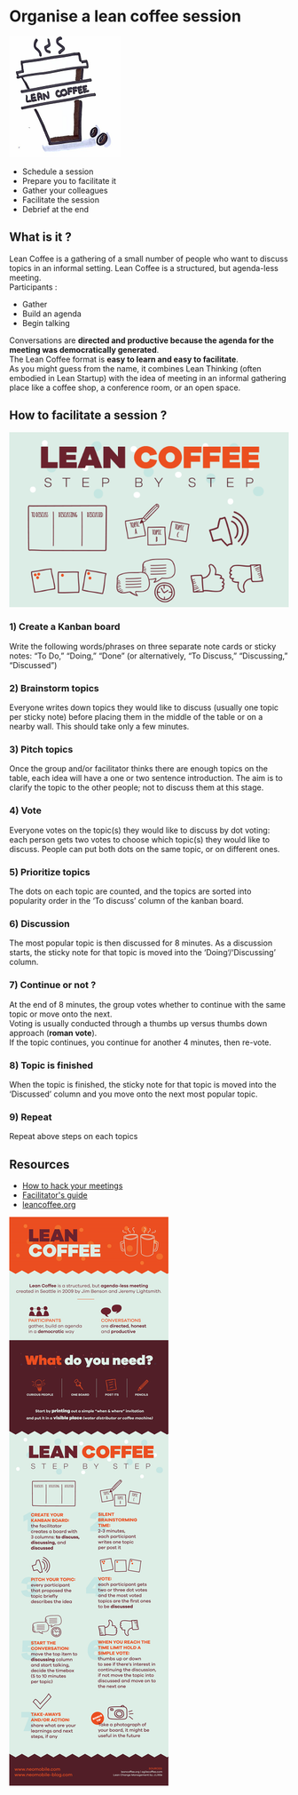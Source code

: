 # Organise a lean coffee session
![Lean coffee](images/lean-coffee.png)

* Schedule a session
* Prepare you to facilitate it
* Gather your colleagues
* Facilitate the session
* Debrief at the end

## What is it ?
Lean Coffee is a gathering of a small number of people who want to discuss topics in an informal setting. 
Lean Coffee is a structured, but agenda-less meeting.  
Participants :
* Gather
* Build an agenda
* Begin talking  

Conversations are **directed and productive because the agenda for the meeting was democratically generated**.  
The Lean Coffee format is **easy to learn and easy to facilitate**.  
As you might guess from the name, it combines Lean Thinking (often embodied in Lean Startup) with the idea of meeting in an informal gathering place like a coffee shop, a conference room, or an open space.

## How to facilitate a session ?

![Lean coffee](images/lean-coffee1.png)

### 1) Create a Kanban board
Write the following words/phrases on three separate note cards or sticky notes: “To Do,” “Doing,” “Done” (or alternatively, “To Discuss,” “Discussing,” “Discussed”)
### 2) Brainstorm topics
Everyone writes down topics they would like to discuss (usually one topic per sticky note) before placing them in the middle of the table or on a nearby wall. This should take only a few minutes.
### 3) Pitch topics
Once the group and/or facilitator thinks there are enough topics on the table, each idea will have a one or two sentence introduction. The aim is to clarify the topic to the other people; not to discuss them at this stage.
### 4) Vote
Everyone votes on the topic(s) they would like to discuss by dot voting: each person gets two votes to choose which topic(s) they would like to discuss. People can put both dots on the same topic, or on different ones.
### 5) Prioritize topics
The dots on each topic are counted, and the topics are sorted into popularity order in the ‘To discuss’ column of the kanban board.
### 6) Discussion
The most popular topic is then discussed for 8 minutes. As a discussion starts, the sticky note for that topic is moved into the ‘Doing‘/‘Discussing’ column.
### 7) Continue or not ?
At the end of 8 minutes, the group votes whether to continue with the same topic or move onto the next.  
Voting is usually conducted through a thumbs up versus thumbs down approach (**roman vote**).  
If the topic continues, you continue for another 4 minutes, then re-vote.
### 8) Topic is finished
When the topic is finished, the sticky note for that topic is moved into the ‘Discussed’ column and you move onto the next most popular topic.
### 9) Repeat
Repeat above steps on each topics

## Resources
* [How to hack your meetings](http://www.neomobile.com/multimedia/lean-coffee-how-to-hack-your-meetings/)
* [Facilitator's guide](https://medium.com/agile-outside-the-box/lean-coffee-facilitator-s-guide-d79d9f13d0a9)
* [leancoffee.org](http://leancoffee.org/)

![Lean coffee](images/lean-coffee2.png)